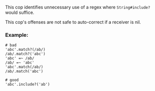 This cop identifies unnecessary use of a regex where
`String#include?` would suffice.

This cop's offenses are not safe to auto-correct if a receiver is nil.

### Example:
    # bad
    'abc'.match?(/ab/)
    /ab/.match?('abc')
    'abc' =~ /ab/
    /ab/ =~ 'abc'
    'abc'.match(/ab/)
    /ab/.match('abc')

    # good
    'abc'.include?('ab')